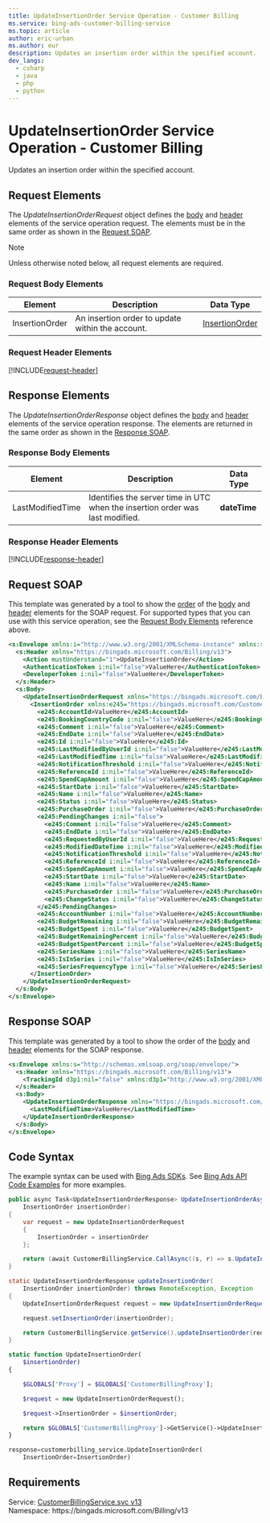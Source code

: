```yaml
---
title: UpdateInsertionOrder Service Operation - Customer Billing
ms.service: bing-ads-customer-billing-service
ms.topic: article
author: eric-urban
ms.author: eur
description: Updates an insertion order within the specified account.
dev_langs: 
  - csharp
  - java
  - php
  - python
---
```

# UpdateInsertionOrder Service Operation - Customer Billing
Updates an insertion order within the specified account.

## <a name="request"></a>Request Elements
The *UpdateInsertionOrderRequest* object defines the [body](#request-body) and [header](#request-header) elements of the service operation request. The elements must be in the same order as shown in the [Request SOAP](#request-soap). 

> [!NOTE]
> Unless otherwise noted below, all request elements are required.

### <a name="request-body"></a>Request Body Elements

|Element|Description|Data Type|
|-----------|---------------|-------------|
|<a name="insertionorder"></a>InsertionOrder|An insertion order to update within the account.|[InsertionOrder](insertionorder.md)|

### <a name="request-header"></a>Request Header Elements
[!INCLUDE[request-header](./includes/request-header.md)]

## <a name="response"></a>Response Elements
The *UpdateInsertionOrderResponse* object defines the [body](#response-body) and [header](#response-header) elements of the service operation response. The elements are returned in the same order as shown in the [Response SOAP](#response-soap).

### <a name="response-body"></a>Response Body Elements

|Element|Description|Data Type|
|-----------|---------------|-------------|
|<a name="lastmodifiedtime"></a>LastModifiedTime|Identifies the server time in UTC when the insertion order was last modified.|**dateTime**|

### <a name="response-header"></a>Response Header Elements
[!INCLUDE[response-header](./includes/response-header.md)]

## <a name="request-soap"></a>Request SOAP
This template was generated by a tool to show the [order](../guides/services-protocol.md#element-order) of the [body](#request-body) and [header](#request-header) elements for the SOAP request. For supported types that you can use with this service operation, see the [Request Body Elements](#request-body) reference above.

```xml
<s:Envelope xmlns:i="http://www.w3.org/2001/XMLSchema-instance" xmlns:s="http://schemas.xmlsoap.org/soap/envelope/">
  <s:Header xmlns="https://bingads.microsoft.com/Billing/v13">
    <Action mustUnderstand="1">UpdateInsertionOrder</Action>
    <AuthenticationToken i:nil="false">ValueHere</AuthenticationToken>
    <DeveloperToken i:nil="false">ValueHere</DeveloperToken>
  </s:Header>
  <s:Body>
    <UpdateInsertionOrderRequest xmlns="https://bingads.microsoft.com/Billing/v13">
      <InsertionOrder xmlns:e245="https://bingads.microsoft.com/Customer/v13/Entities" i:nil="false">
        <e245:AccountId>ValueHere</e245:AccountId>
        <e245:BookingCountryCode i:nil="false">ValueHere</e245:BookingCountryCode>
        <e245:Comment i:nil="false">ValueHere</e245:Comment>
        <e245:EndDate i:nil="false">ValueHere</e245:EndDate>
        <e245:Id i:nil="false">ValueHere</e245:Id>
        <e245:LastModifiedByUserId i:nil="false">ValueHere</e245:LastModifiedByUserId>
        <e245:LastModifiedTime i:nil="false">ValueHere</e245:LastModifiedTime>
        <e245:NotificationThreshold i:nil="false">ValueHere</e245:NotificationThreshold>
        <e245:ReferenceId i:nil="false">ValueHere</e245:ReferenceId>
        <e245:SpendCapAmount i:nil="false">ValueHere</e245:SpendCapAmount>
        <e245:StartDate i:nil="false">ValueHere</e245:StartDate>
        <e245:Name i:nil="false">ValueHere</e245:Name>
        <e245:Status i:nil="false">ValueHere</e245:Status>
        <e245:PurchaseOrder i:nil="false">ValueHere</e245:PurchaseOrder>
        <e245:PendingChanges i:nil="false">
          <e245:Comment i:nil="false">ValueHere</e245:Comment>
          <e245:EndDate i:nil="false">ValueHere</e245:EndDate>
          <e245:RequestedByUserId i:nil="false">ValueHere</e245:RequestedByUserId>
          <e245:ModifiedDateTime i:nil="false">ValueHere</e245:ModifiedDateTime>
          <e245:NotificationThreshold i:nil="false">ValueHere</e245:NotificationThreshold>
          <e245:ReferenceId i:nil="false">ValueHere</e245:ReferenceId>
          <e245:SpendCapAmount i:nil="false">ValueHere</e245:SpendCapAmount>
          <e245:StartDate i:nil="false">ValueHere</e245:StartDate>
          <e245:Name i:nil="false">ValueHere</e245:Name>
          <e245:PurchaseOrder i:nil="false">ValueHere</e245:PurchaseOrder>
          <e245:ChangeStatus i:nil="false">ValueHere</e245:ChangeStatus>
        </e245:PendingChanges>
        <e245:AccountNumber i:nil="false">ValueHere</e245:AccountNumber>
        <e245:BudgetRemaining i:nil="false">ValueHere</e245:BudgetRemaining>
        <e245:BudgetSpent i:nil="false">ValueHere</e245:BudgetSpent>
        <e245:BudgetRemainingPercent i:nil="false">ValueHere</e245:BudgetRemainingPercent>
        <e245:BudgetSpentPercent i:nil="false">ValueHere</e245:BudgetSpentPercent>
        <e245:SeriesName i:nil="false">ValueHere</e245:SeriesName>
        <e245:IsInSeries i:nil="false">ValueHere</e245:IsInSeries>
        <e245:SeriesFrequencyType i:nil="false">ValueHere</e245:SeriesFrequencyType>
      </InsertionOrder>
    </UpdateInsertionOrderRequest>
  </s:Body>
</s:Envelope>
```

## <a name="response-soap"></a>Response SOAP
This template was generated by a tool to show the order of the [body](#response-body) and [header](#response-header) elements for the SOAP response.

```xml
<s:Envelope xmlns:s="http://schemas.xmlsoap.org/soap/envelope/">
  <s:Header xmlns="https://bingads.microsoft.com/Billing/v13">
    <TrackingId d3p1:nil="false" xmlns:d3p1="http://www.w3.org/2001/XMLSchema-instance">ValueHere</TrackingId>
  </s:Header>
  <s:Body>
    <UpdateInsertionOrderResponse xmlns="https://bingads.microsoft.com/Billing/v13">
      <LastModifiedTime>ValueHere</LastModifiedTime>
    </UpdateInsertionOrderResponse>
  </s:Body>
</s:Envelope>
```

## <a name="example"></a>Code Syntax
The example syntax can be used with [Bing Ads SDKs](../guides/client-libraries.md). See [Bing Ads API Code Examples](../guides/code-examples.md) for more examples.
```csharp
public async Task<UpdateInsertionOrderResponse> UpdateInsertionOrderAsync(
	InsertionOrder insertionOrder)
{
	var request = new UpdateInsertionOrderRequest
	{
		InsertionOrder = insertionOrder
	};

	return (await CustomerBillingService.CallAsync((s, r) => s.UpdateInsertionOrderAsync(r), request));
}
```
```java
static UpdateInsertionOrderResponse updateInsertionOrder(
	InsertionOrder insertionOrder) throws RemoteException, Exception
{
	UpdateInsertionOrderRequest request = new UpdateInsertionOrderRequest();

	request.setInsertionOrder(insertionOrder);

	return CustomerBillingService.getService().updateInsertionOrder(request);
}
```
```php
static function UpdateInsertionOrder(
	$insertionOrder)
{

	$GLOBALS['Proxy'] = $GLOBALS['CustomerBillingProxy'];

	$request = new UpdateInsertionOrderRequest();

	$request->InsertionOrder = $insertionOrder;

	return $GLOBALS['CustomerBillingProxy']->GetService()->UpdateInsertionOrder($request);
}
```
```python
response=customerbilling_service.UpdateInsertionOrder(
	InsertionOrder=InsertionOrder)
```

## Requirements
Service: [CustomerBillingService.svc v13](https://clientcenter.api.bingads.microsoft.com/Api/Billing/v13/CustomerBillingService.svc)  
Namespace: https\://bingads.microsoft.com/Billing/v13  

